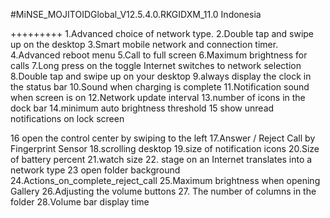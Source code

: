 #MiNSE_MOJITOIDGlobal_V12.5.4.0.RKGIDXM_11.0 Indonesia

+++++++++
1.Advanced choice of network type. 2.Double tap and swipe up on the desktop 3.Smart mobile network and connection timer. 4.Advanced reboot menu 5.Call to full screen 6.Maximum brightness for calls 7.Long press on the toggle Internet switches to network selection 8.Double tap and swipe up on your desktop 9.always display the clock in the status bar 10.Sound when charging is complete 11.Notification sound when screen is on 12.Network update interval 13.number of icons in the dock bar 14.minimum auto brightness threshold 15 show unread notifications on lock screen

16 open the control center by swiping to the left 17.Answer / Reject Call by Fingerprint Sensor 18.scrolling desktop 19.size of notification icons 20.Size of battery percent 21.watch size 22. stage on an Internet translates into a network type 23 open folder background 24.Actions_on_complete_reject_call 25.Maximum brightness when opening Gallery 26.Adjusting the volume buttons 27. The number of columns in the folder 28.Volume bar display time
